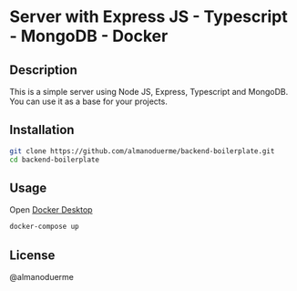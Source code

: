 # Server with Express JS - Typescript - MongoDB - Docker

## Description

This is a simple server using Node JS, Express, Typescript and MongoDB. You can use it as a base for your projects.

## Installation

```bash
git clone https://github.com/almanoduerme/backend-boilerplate.git
cd backend-boilerplate
```

## Usage

Open [Docker Desktop](https://www.docker.com/products/docker-desktop/)

```bash
docker-compose up
```

## License

@almanoduerme
